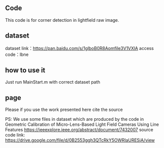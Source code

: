 Code
------
This code is for corner detection in lightfield raw image.

dataset
----------
dataset link：https://pan.baidu.com/s/1glboB0R8Aomfile3V1VXlA 
access code：lbne 

how to use it
------
Just run MainStart.m with correct dataset path

page
-----
Please if you use the work presented here cite the source



PS:
We use some files in dataset which are produced by the code in 
Geometric Calibration of Micro-Lens-Based Light Field Cameras Using Line Features
https://ieeexplore.ieee.org/abstract/document/7432007
source code link:
https://drive.google.com/file/d/0B2553ggh3QTcRkY5OWRIaURESjA/view

